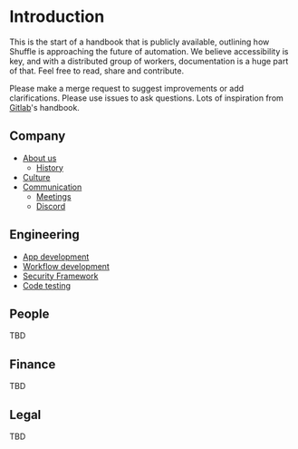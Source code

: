 # Introduction
This is the start of a handbook that is publicly available, outlining how Shuffle is approaching the future of automation. We believe accessibility is key, and with a distributed group of workers, documentation is a huge part of that. Feel free to read, share and contribute. 

Please make a merge request to suggest improvements or add clarifications. Please use issues to ask questions. Lots of inspiration from [Gitlab](https://about.gitlab.com/handbook/)'s handbook.

## Company
* [About us](https://github.com/Shuffle/Shuffle-docs/blob/master/handbook/company.md)
	* [History](https://github.com/Shuffle/Shuffle-docs/blob/master/handbook/company.md#History)
* [Culture](https://github.com/Shuffle/Shuffle-docs/blob/master/handbook/culture.md)
* [Communication](https://github.com/Shuffle/Shuffle-docs/blob/master/handbook/communication.md)
	* [Meetings](https://github.com/Shuffle/Shuffle-docs/blob/master/handbook/communication.md#meetings)
	* [Discord](https://github.com/Shuffle/Shuffle-docs/blob/master/handbook/communication/discord_support.md)

## Engineering
* [App development](https://github.com/Shuffle/Shuffle-docs/blob/master/handbook/engineering/app_development.md)
* [Workflow development](https://github.com/Shuffle/Shuffle-docs/blob/master/handbook/engineering/workflow_development.md)
* [Security Framework](https://github.com/Shuffle/Shuffle-docs/blob/master/handbook/engineering/security_category_framework.md)
* [Code testing](https://github.com/Shuffle/Shuffle-docs/blob/master/handbook/engineering/testing.md)

## People
TBD

## Finance 
TBD

## Legal
TBD
